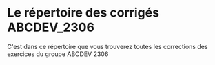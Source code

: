 # Le répertoire des corrigés ABCDEV_2306

C'est dans ce répertoire que vous trouverez toutes les corrections des exercices du groupe ABCDEV 2306